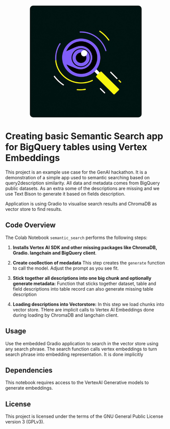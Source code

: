 <p align="center">
<img src="uc5.png" width="350" height="350" alt="Cool Logo" style="border-radius: 10px;">
</p>

# Creating basic Semantic Search app for BigQuery tables using Vertex Embeddings 

This project is an example use case for the GenAI hackathon. It is a demonstration of a simple app used to semantic searching based on query2description similarity.
All data and metadata comes from BigQuery public datasets. 
As an extra some of the descriptions are missing and we use Text Bison to generate it based on fields description.

Application is using Gradio to visualise search results and ChromaDB as vector store to find results. 


## Code Overview

The Colab Notebook `semantic_search` performs the following steps:

1. **Installs Vertex AI SDK and other missing packages like ChromaDB, Gradio. langchain and BigQuery client**.

2. **Create coollection of medadata** This step creates the `generate` function to call the model. Adjust the prompt as you see fit.

4. **Stick together all descriptions into one big chunk and optionally generate metadata:** Function that sticks together dataset, table and field descriptions into table record can also generate missing table description

5. **Loading descriptions into Vectorstore:** In this step we load chunks into vector store. THere are implicit calls to Vertex AI Embeddings done during loading by ChromaDB and langchain client. 

## Usage

Use the embedded Gradio application to search in the vector store using any search phrase. The search function calls vertex embeddings to turn search phrase into embedding representation. It is done implicitly

## Dependencies

This notebook requires access to the VertexAI Generative models to generate embeddings.

## License

This project is licensed under the terms of the GNU General Public License version 3 (GPLv3).
